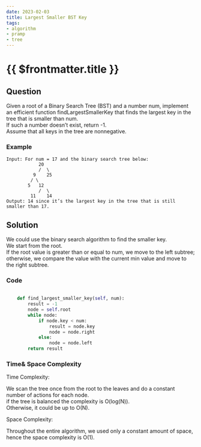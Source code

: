 ```yaml
---
date: 2023-02-03
title: Largest Smaller BST Key
tags:
- algorithm
- pramp 
- tree
---
```

# {{ $frontmatter.title }}

## Question

Given a root of a Binary Search Tree (BST) and a number num, implement an efficient function findLargestSmallerKey that finds the largest key in the tree that is smaller than num.\
If such a number doesn’t exist, return -1. \
Assume that all keys in the tree are nonnegative.



### Example
```
Input: For num = 17 and the binary search tree below:
            20
            /  \
          9    25
         / \
        5   12
            /  \
         11    14
Output: 14 since it’s the largest key in the tree that is still smaller than 17.

```

## Solution 
We could use the binary search algorithm to find the smaller key.\
We start from the root. \
If the root value is greater than or equal to num, we move to the left subtree; \
otherwise, we compare the value with the current min value and move to the right subtree.


### Code
```python
   
    def find_largest_smaller_key(self, num):
        result = -1
        node = self.root
        while node:
            if node.key < num:
                result = node.key
                node = node.right
            else:
                node = node.left
        return result

```

### Time& Space Complexity

Time Complexity: 

We scan the tree once from the root to the leaves and do a constant number of actions for each node. \
if the tree is balanced the complexity is O(log(N)). \
Otherwise, it could be up to O(N).

Space Complexity:

Throughout the entire algorithm, we used only a constant amount of space, hence the space complexity is O(1).








